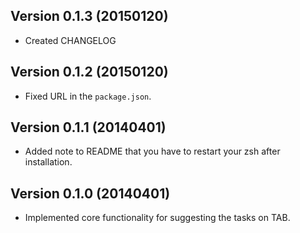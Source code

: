 ## Version 0.1.3 (20150120)

- Created CHANGELOG

## Version 0.1.2 (20150120)

- Fixed URL in the `package.json`.

## Version 0.1.1 (20140401)

- Added note to README that you have to restart your zsh after installation.

## Version 0.1.0 (20140401)

- Implemented core functionality for suggesting the tasks on TAB.
